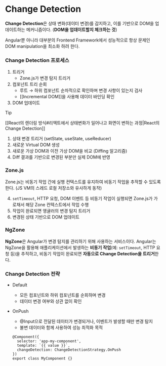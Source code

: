 # Change Detection

**Change Detection**은 상태 변화(데이터 변경)를 감지하고, 이를 기반으로 DOM을 업데이트하는 메커니즘이다. (**DOM을 업데이트할지 체크하는 것**)

Angular뿐 아니라 대부분의 Frontend Framework에서 성능적으로 항상 문제인 DOM manipulation을 최소화 하려 한다.

### Change Detection 프로세스
1. 트리거
    - Zone.js가 변경 탐지 트리거
2. 컴포넌트 트리 순회
    - 루트 → 하위 컴포넌트 순차적으로 확인하며 변경 사항이 있는지 검사
    - [[Incremental DOM]]을 사용해 데이터 바인딩 확인
3. DOM 업데이트

>[!tip] 
>[[React의 렌더링 방식#리액트에서 상태변화가 일어나고 화면이 변하는 과정|React의 Change Detection]]
>1. 상태 변경 트리거 (setState, useState, useReducer)
>2. 새로운 Virtual DOM 생성
>3. 새로운 가상 DOM과 이전 가상 DOM을 비교 (Diffing 알고리즘)
>4. Diff 결과를 기반으로 변경된 부분만 실제 DOM에 반영


### Zone.js
Zone.js는 비동기 작업 간에 실행 컨텍스트를 유지하여 비동기 작업을 추적할 수 있도록 한다. (JS VM의 스레드 로컬 저장소와 유사하게 동작)

4. `setTimeout`, HTTP 요청, DOM 이벤트 등 비동기 작업이 실행되면 Zone.js가 가로채서 해당 Zone 컨텍스트에서 작업 수행
5. 작업이 완료되면 앵귤러의 변경 탐지 트리거
6. 변경된 상태 기반으로 DOM 업데이트


### NgZone
**NgZone**은 Angular가 변경 탐지를 관리하기 위해 사용하는 서비스이다. Angular는 NgZone을 활용해 애플리케이션에서 발생하는 **비동기 작업**(예: `setTimeout`, HTTP 요청 등)을 추적하고, 비동기 작업이 완료되면 **자동으로 Change Detection을 트리거**한다.

### Change Detection 전략

- Default
    - 모든 컴포넌트와 하위 컴포넌트를 순회하며 변경
    - 데이터 변경 여부와 상관 없이 확인
- OnPush
    - @Input으로 전달된 데이터가 변경되거나, 이벤트가 발생할 때만 변경 탐지
    - 불변 데이터와 함께 사용하여 성능 최적화 목적
    
    ```tsx
    @Component({
      selector: 'app-my-component',
      template: `{{ value }}`,
      changeDetection: ChangeDetectionStrategy.OnPush
    })
    export class MyComponent {}
    ```